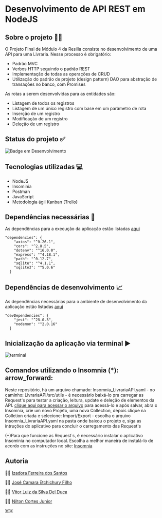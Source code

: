 # Desenvolvimento de API REST em NodeJS
## Sobre o projeto :man_technologist:
O Projeto Final de Módulo 4 da Resilia consiste no desenvolvimento de uma API para uma Livraria. Nesse processo é obrigatório:
- Padrão MVC
- Verbos HTTP seguindo o padrão REST
- Implementação de todas as operações de CRUD
- Utilização do padrão de projeto (design pattern) DAO para abstração de transações no banco, com Promises

As rotas a serem desenvolvidas para as entidades são:
- Listagem de todos os registros
- Listagem de um único registro com base em um parâmetro de rota
- Inserção de um registro
- Modificação de um registro
- Deleção de um registro

## Status do projeto :white_check_mark:
![Badge em Desenvolvimento](http://img.shields.io/static/v1?label=STATUS&message=EM%20DESENVOLVIMENTO&color=GREEN&style=for-the-badge)

## Tecnologias utilizadas :computer:
- NodeJS
- Insominia
- Postman
- JavaScript
- Metodologia ágil Kanban (Trello)

## Dependências necessárias :page_with_curl:
 As dependências para a execução da aplicação estão listadas [aqui](https://github.com/NiltonCortesJr/LivrariaAPI/blob/main/package.json)
```
"dependencies": {
    "axios": "^0.26.1",
    "cors": "^2.8.5",
    "dotenv": "^16.0.0",
    "express": "^4.18.1",
    "path": "^0.12.7",
    "sqlite": "^4.1.1",
    "sqlite3": "^5.0.6"
  }
```

## Dependências de desenvolvimento :chart_with_upwards_trend:
As dependências necessárias para o ambiente de desenvolvimento da aplicação estão listadas [aqui](https://github.com/NiltonCortesJr/LivrariaAPI/blob/main/package.json)
```
"devDependencies": {
    "jest": "^28.0.3",
    "nodemon": "^2.0.16"
  }
```

## Inicialização da aplicação via terminal :arrow_forward:

![terminal](https://user-images.githubusercontent.com/88124966/167010269-416955d4-b140-4e09-aa2a-162dda9bf074.png)

## Comandos utilizando o Insomnia (*): arrow_forward:
Neste repositório, há um arquivo chamado:  Insomnia_LivrariaAPI.yaml - no caminho: LivrariaAPI/src/utils - é necessário baixá-lo pra carregar as Request's para testar a criação, leitura, update e deleção de elementos da API.
[clique aqui para acessar o arquivo](https://github.com/NiltonCortesJr/LivrariaAPI/blob/main/src/utils/Insomnia_LivrariaAPI.yaml) para acessá-lo e após salvar, abra o Insomnia, crie um novo Projeto, uma nova Collection, depois clique na Colletion criada e selecione: Import/Export - escolha o arquivo Insomnia_LivrariaAPI.yaml na pasta onde baixou o projeto e, siga as intruções do aplicativo para concluir o carregamento das Request's

(*)Para que funcione as Request`s, é necessário instalar o aplicativo Insominia no computador local. Escolha a melhor maneira de instalá-lo de acordo com as instruções no site: [Insomnia](https://insomnia.rest)

## Autoria
:woman_technologist: [Izadora Ferreira dos Santos](https://www.linkedin.com/in/izadora-ferreira-dos-santos-0504b2177/)

:man_technologist: [José Camara Etchichury Filho](https://www.linkedin.com/in/jos%C3%A9-camara-etchichury-filho-95190a125/)

:man_technologist: [Vitor Luiz da Silva Del Duca](https://www.linkedin.com/in/vitor-del-duca-gestao-programacao-treinamento/)

:man_technologist: [Nilton Cortes Junior](https://www.linkedin.com/in/niltoncjr/)

🇧🇷

  
